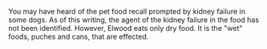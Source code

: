 <html><body><p>You may have heard of the pet food recall prompted by kidney failure in some dogs. As of this writing, the agent of the kidney failure in the food has not been identified. However, Elwood eats only dry food. It is the "wet" foods, puches and cans, that are effected.</p></body></html>
